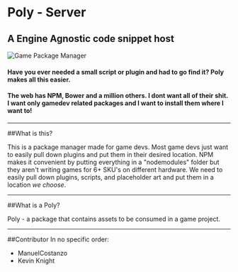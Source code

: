 # Poly - Server
## A Engine Agnostic code snippet host

![Game Package Manager](http://i.imgur.com/dU0w44o.png)

#### Have you ever needed a small script or plugin and had to go find it? Poly makes all this easier.
#### The web has NPM, Bower and a million others. I dont want all of their shit. I want only gamedev related packages and I want to install them where I want to!

---

##What is this?

This is a package manager made for game devs. Most game devs just want to easily pull down plugins and put them in their desired location. NPM makes it convenient by putting everything in a "nodemodules" folder but they aren't writing games for 6+ SKU's on different hardware. We need to easily pull down plugins, scripts, and placeholder art and put them in a location *we choose*.

---


##What is a Poly?

Poly - a package that contains assets to be consumed in a game project.

---

##Contributor
In no specific order:
* ManuelCostanzo
* Kevin Knight
